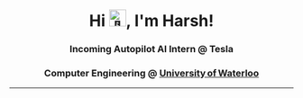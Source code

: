 <h1 align="center">
  Hi <img src="https://raw.githubusercontent.com/MartinHeinz/MartinHeinz/master/wave.gif" width="30px" alt="👋">, I'm Harsh!
</h1>
<h3 align="center">Incoming Autopilot AI Intern @ Tesla</h3>
<h3 align="center">Computer Engineering @ <ins>University of Waterloo</ins></h3>
<hr>
